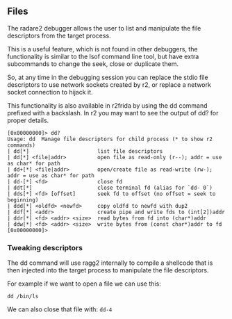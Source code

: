 ## Files

The radare2 debugger allows the user to list and manipulate the file descriptors from the target process.

This is a useful feature, which is not found in other debuggers, the functionality is similar to the lsof command line tool, but have extra subcommands to change the seek, close or duplicate them.

So, at any time in the debugging session you can replace the stdio file descriptors to use network sockets created by r2, or replace a network socket connection to hijack it.

This functionality is also available in r2frida by using the dd command prefixed with a backslash. In r2 you may want to see the output of dd? for proper details.

```console
[0x00000000]> dd?
Usage: dd  Manage file descriptors for child process (* to show r2 commands)
| dd[*]                      list file descriptors
| dd[*] <file|addr>          open file as read-only (r--); addr = use as char* for path
| dd+[*] <file|addr>         open/create file as read-write (rw-); addr = use as char* for path
| dd-[*] <fd>                close fd
| ddt[*]                     close terminal fd (alias for `dd- 0`)
| dds[*] <fd> [offset]       seek fd to offset (no offset = seek to beginning)
| ddd[*] <oldfd> <newfd>     copy oldfd to newfd with dup2
| ddf[*] <addr>              create pipe and write fds to (int[2])addr
| ddr[*] <fd> <addr> <size>  read bytes from fd into (char*)addr
| ddw[*] <fd> <addr> <size>  write bytes from (const char*)addr to fd
[0x00000000]>
```

### Tweaking descriptors

The dd command will use ragg2 internally to compile a shellcode that is then injected into the target process to manipulate the file descriptors.

For example if we want to open a file we can use this:

`dd /bin/ls`

We can also close that file with: `dd-4`
